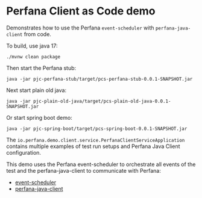 
# Perfana Client as Code demo

Demonstrates how to use the Perfana `event-scheduler` with `perfana-java-client` from code.

To build, use java 17:

    ./mvnw clean package

Then start the Perfana stub:

    java -jar pjc-perfana-stub/target/pcs-perfana-stub-0.0.1-SNAPSHOT.jar

Next start plain old java:

    java -jar pjc-plain-old-java/target/pcs-plain-old-java-0.0.1-SNAPSHOT.jar

Or start spring boot demo:

    java -jar pjc-spring-boot/target/pcs-spring-boot-0.0.1-SNAPSHOT.jar

The `io.perfana.demo.client.service.PerfanaClientServiceApplication` contains multiple examples of test
run setups and Perfana Java Client configuration.

This demo uses the Perfana event-scheduler to orchestrate all events of the test
and the perfana-java-client to communicate with Perfana:

* [event-scheduler](https://github.com/perfana/event-scheduler)
* [perfana-java-client](https://github.com/perfana/perfana-java-client)
